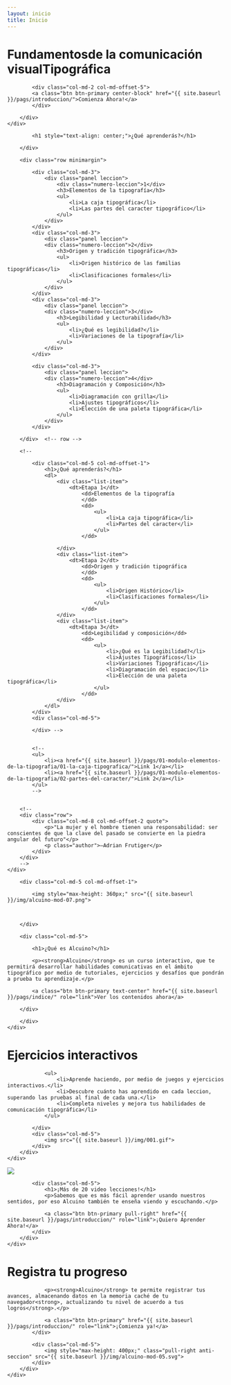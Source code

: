 ```yaml
---
layout: inicio
title: Inicio
---
```



<div class="jumbotron" id="jumboinicio">
	<div class="container">
		<div class="col-md-12">
<!--		<span class="jumbo-back">ALCUINO</span> -->
			<h1>Fundamentos<span class="merri">de la comunicación visual</span>Tipográfica</h1>

			<div class="col-md-2 col-md-offset-5">
			<a class="btn btn-primary center-block" href="{{ site.baseurl }}/pags/introduccion/">Comienza Ahora!</a>
			</div>

		</div>
	</div>
</div>
<div class="seccion dos" id="seccion-1">
	<div class="container">
		<div class="row">

			<h1 style="text-align: center;">¿Qué aprenderás?</h1>

		</div>

		<div class="row minimargin">

			<div class="col-md-3">
				<div class="panel leccion">
					<div class="numero-leccion">1</div>
					<h3>Elementos de la tipografía</h3>
					<ul>
						<li>La caja tipográfica</li>
						<li>Las partes del caracter tipográfico</li>
					</ul>
				</div>
			</div>
			<div class="col-md-3">
				<div class="panel leccion">
				<div class="numero-leccion">2</div>
					<h3>Origen y tradición tipográfica</h3>
					<ul>
						<li>Origen histórico de las familias tipográficas</li>
						<li>Clasificaciones formales</li>
					</ul>
				</div>
			</div>
			<div class="col-md-3">
				<div class="panel leccion">
				<div class="numero-leccion">3</div>
					<h3>Legibilidad y Lecturabilidad</h3>
					<ul>
						<li>¿Qué es legibilidad?</li>
						<li>Variaciones de la tipografía</li>
					</ul>
				</div>
			</div>

			<div class="col-md-3">
				<div class="panel leccion">
				<div class="numero-leccion">4</div>
					<h3>Diagramación y Composición</h3>
					<ul>
						<li>Diagramación con grilla</li>
						<li>Ajustes tipográficos</li>
						<li>Elección de una paleta tipográfica</li>
					</ul>
				</div>
			</div>

		</div>	<!-- row -->

		<!--

			<div class="col-md-5 col-md-offset-1">
				<h1>¿Qué aprenderás?</h1>
				<dl>
					<div class="list-item">
						<dt>Etapa 1</dt>
							<dd>Elementos de la tipografía
							</dd>
							<dd>
								<ul>
									<li>La caja tipográfica</li>
									<li>Partes del caracter</li>
								</ul>
							</dd>

					</div>
					<div class="list-item">
						<dt>Etapa 2</dt>
							<dd>Origen y tradición tipográfica
							</dd>
							<dd>
								<ul>
									<li>Origen Histórico</li>
									<li>Clasificaciones formales</li>
								</ul>
							</dd>
					</div>
					<div class="list-item">
						<dt>Etapa 3</dt>
							<dd>Legibilidad y composición</dd>
							<dd>
								<ul>
									<li>¿Qué es la Legibilidad?</li>
									<li>Ajustes Tipográficos</li>
									<li>Variaciones Tipográficas</li>
									<li>Diagramación del espacio</li>
									<li>Elección de una paleta tipográfica</li>
								</ul>
							</dd>
					</div>
				</dl>
			</div>
			<div class="col-md-5">
				
			</div> -->
			
			
			<!--
			<ul>
				<li><a href="{{ site.baseurl }}/pags/01-modulo-elementos-de-la-tipografia/01-la-caja-tipografica/">Link 1</a></li>
				<li><a href="{{ site.baseurl }}/pags/01-modulo-elementos-de-la-tipografia/02-partes-del-caracter/">Link 2</a></li>
			</ul>
			-->
				
		
		<!--
		<div class="row">
			<div class="col-md-8 col-md-offset-2 quote">
				<p>"La mujer y el hombre tienen una responsabilidad: ser conscientes de que la clave del pasado se convierte en la piedra angular del futuro"</p>
				<p class="author">–Adrian Frutiger</p>
			</div>
		</div>
		-->
	</div>
</div>

<div class="seccion uno" id="seccion-2">
	<div class="container">
		<div class="row">

		<div class="col-md-5 col-md-offset-1">

			<img style="max-height: 360px;" src="{{ site.baseurl }}/img/alcuino-mod-07.png">

			
			
		</div>

		<div class="col-md-5">

			<h1>¿Qué es Alcuino?</h1>

			<p><strong>Alcuino</strong> es un curso interactivo, que te permitirá desarrollar habilidades comunicativas en el ámbito tipográfico por medio de tutoriales, ejercicios y desafíos que pondrán a prueba tu aprendizaje.</p>

			<a class="btn btn-primary text-center" href="{{ site.baseurl }}/pags/indice/" role="link">Ver los contenidos ahora</a>
				
		</div>

		</div>
	</div>
</div>

<div class="seccion dos" id="seccion-3">
	<div class="container">
		<div class="row">
			<div class="col-md-5 col-md-offset-1">
				<h1>Ejercicios interactivos</h1>

				<ul>
					<li>Aprende haciendo, por medio de juegos y ejercicios interactivos.</li>
					<li>Descubre cuánto has aprendido en cada leccion, superando las pruebas al final de cada una.</li>
					<li>Completa niveles y mejora tus habilidades de comunicación tipográfica</li>
				</ul>
				
			</div>
			<div class="col-md-5">
				<img src="{{ site.baseurl }}/img/001.gif">	
			</div>
		</div>
	</div>
</div>

<div class="seccion uno" id="seccion-4">
	<div class="container">
		<div class="row">
			<div class="col-md-5 col-md-offset-1">
				<img src="{{ site.baseurl }}/img/002.gif">
			</div>

			<div class="col-md-5">
				<h1>¡Más de 20 video lecciones!</h1>
				<p>Sabemos que es más fácil aprender usando nuestros sentidos, por eso Alcuino también te enseña viendo y escuchando.</p>

				<a class="btn btn-primary pull-right" href="{{ site.baseurl }}/pags/introduccion/" role="link">¡Quiero Aprender Ahora!</a>
			</div>
		</div>
	</div>
</div>

<div class="seccion dos" id="seccion-5">
	<div class="container">
		<div class="row">
			<div class="col-md-5 col-md-offset-1">
				<h1>Registra tu progreso</h1>

				<p><strong>Alcuino</strong> te permite registrar tus avances, almacenando datos en la memoria caché de tu navegador<strong>, actualizando tu nivel de acuerdo a tus logros</strong>.</p>

				<a class="btn btn-primary" href="{{ site.baseurl }}/pags/introduccion/" role="link">¡Comienza ya!</a>
			</div>

			<div class="col-md-5">
				<img style="max-height: 400px;" class="pull-right anti-seccion" src="{{ site.baseurl }}/img/alcuino-mod-05.svg">
			</div>
		</div>
	</div>
</div>

<!--
<div class="seccion uno" id="seccion-2">
	<div class="container">
		<h2>¿Qué aprenderás?</h2>
		<div class="row">
			<div class="col-md-8">
				<p>Este curso se divide en tres módulos, de dificultad ascendente. En cada uno de ellos encontrarás diferentes lecciones de las cuales se desprenden conocimientos que te ayudarán a comprender desde cómo se conforman, hasta cómo se aplican e interactúan entre ellas las diferentes familias tipográficas.</p>
				<p></p>
			</div>
		</div>
	</div>
</div> -->
